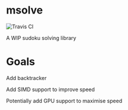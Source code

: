 # msolve
![Travis CI](https://api.travis-ci.org/mkb2091/msolve.svg?branch=master)

A WIP sudoku solving library

# Goals

Add backtracker

Add SIMD support to improve speed

Potentially add GPU support to maximise speed
